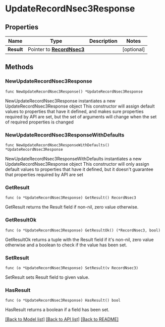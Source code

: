 # UpdateRecordNsec3Response

## Properties

Name | Type | Description | Notes
------------ | ------------- | ------------- | -------------
**Result** | Pointer to [**RecordNsec3**](RecordNsec3.md) |  | [optional] 

## Methods

### NewUpdateRecordNsec3Response

`func NewUpdateRecordNsec3Response() *UpdateRecordNsec3Response`

NewUpdateRecordNsec3Response instantiates a new UpdateRecordNsec3Response object
This constructor will assign default values to properties that have it defined,
and makes sure properties required by API are set, but the set of arguments
will change when the set of required properties is changed

### NewUpdateRecordNsec3ResponseWithDefaults

`func NewUpdateRecordNsec3ResponseWithDefaults() *UpdateRecordNsec3Response`

NewUpdateRecordNsec3ResponseWithDefaults instantiates a new UpdateRecordNsec3Response object
This constructor will only assign default values to properties that have it defined,
but it doesn't guarantee that properties required by API are set

### GetResult

`func (o *UpdateRecordNsec3Response) GetResult() RecordNsec3`

GetResult returns the Result field if non-nil, zero value otherwise.

### GetResultOk

`func (o *UpdateRecordNsec3Response) GetResultOk() (*RecordNsec3, bool)`

GetResultOk returns a tuple with the Result field if it's non-nil, zero value otherwise
and a boolean to check if the value has been set.

### SetResult

`func (o *UpdateRecordNsec3Response) SetResult(v RecordNsec3)`

SetResult sets Result field to given value.

### HasResult

`func (o *UpdateRecordNsec3Response) HasResult() bool`

HasResult returns a boolean if a field has been set.


[[Back to Model list]](../README.md#documentation-for-models) [[Back to API list]](../README.md#documentation-for-api-endpoints) [[Back to README]](../README.md)


